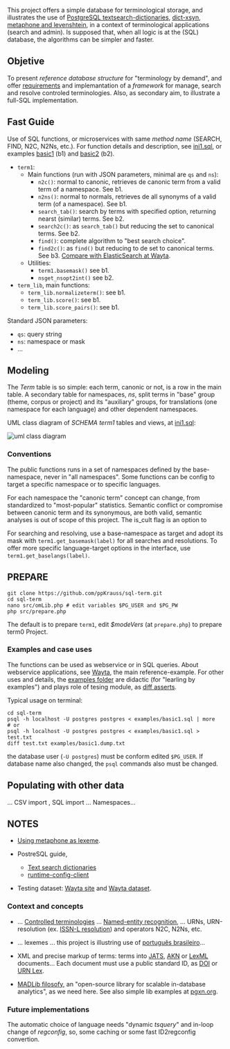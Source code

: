 This project offers a simple database for terminological storage, and illustrates the use of [PostgreSQL textsearch-dictionaries](http://www.postgresql.org/docs/9.1/static/textsearch-dictionaries.html), [dict-xsyn](http://www.postgresql.org/docs/current/static/dict-xsyn.html), [metaphone and levenshtein](http://www.postgresql.org/docs/current/static/fuzzystrmatch.html), in a context of terminological applications (search and admin).  Is supposed that, when all logic is at the (SQL) database, the algorithms can be simpler and faster.

## Objetive ##
To present *reference database structure* for "terminology by demand", and offer [requirements](https://en.wikipedia.org/wiki/Software_requirements_specification) and implemantation of a *framework* for manage, search and resolve controled terminologies. Also, as secondary aim, to illustrate a full-SQL implementation.

## Fast Guide

Use of SQL functions, or microservices with same *method name* (SEARCH, FIND, N2C, N2Ns, etc.). For function details and description, see [ini1.sql](src/ini1.sql), or examples [basic1](https://github.com/ppKrauss/sql-term/blob/master/examples/basic1.sql) (b1) and [basic2](https://github.com/ppKrauss/sql-term/blob/master/examples/basic2.sql) (b2).

* `term1`:
   * Main functions (run with JSON parameters, minimal are `qs` and `ns`):
      * `n2c()`: normal to canonic, retrieves de canonic term from a valid term of a namespace. See b1.
      * `n2ns()`: normal to normals, retrieves de all synonyms of a valid term (of a namespace). See b1.
      * `search_tab()`: search by terms with specified option, returning nearst (similar) terms. See b2.
      * `search2c()`: as `search_tab()` but reducing the set to canonical terms. See b2.
      * `find()`: complete algorithm to "best search choice".
      * `find2c()`: as `find()` but reducing to de set to canonical terms. See b3. [Compare with ElasticSearch at Wayta](https://github.com/ppKrauss/sql-term/wiki/Comparing-with-ElasticSearch).
   * Utilities:
      * `term1.basemask()` see b1.
      * `nsget_nsopt2int()` see b2.
* `term_lib`, main functions: 
   * `term_lib.normalizeterm()`: see b1. 
   * `term_lib.score()`: see b1.
   * `term_lib.score_pairs()`: see b1.

Standard JSON parameters:
* `qs`: query string
* `ns`: namespace or mask
* ...

## Modeling ##

The *Term* table is so simple: each term, canonic or not, is a row in the main table. A secondary table for namespaces, *ns*, split terms in "base" group (theme, corpus or project) and  its "auxiliary" groups, for translations (one namespace for each language) and other dependent namespaces.

UML class diagram of *SCHEMA term1* tables and views, at [ini1.sql](src/ini1.sql):

![uml class diagram](http://yuml.me/fe36a8da)

### Conventions ###
The  public functions runs in a set of namespaces defined by the base-namespace, never in "all namespaces".
Some functions can be config to target a specific namespace or  to specific languages.

For each namespace the "canonic term" concept can change, from standardized to "most-popular" statistics. Semantic conflict or compromise between canonic term and its synonymous, are both valid, semantic analyses is out of scope of this project. The is_cult flag is an option to 

For searching and resolving, use a base-namespace as target and adopt its mask with `term1.get_basemask(label)` for all searches and resolutions. To offer more specific language-target options in the interface, use `term1.get_baselangs(label)`.

## PREPARE ##
```
git clone https://github.com/ppKrauss/sql-term.git
cd sql-term
nano src/omLib.php # edit variables $PG_USER and $PG_PW
php src/prepare.php
```
The default is to prepare `term1`, edit *$modeVers* (at `prepare.php`) to prepare term0 Project.

### Examples and case uses
The functions can be used as webservice or in SQL  queries. About webservice applications, see [Wayta](http://wayta.scielo.org/), the main reference-example.  For other uses and details, the [examples folder](examples) are didactic (for "learling by examples") and plays role of tesing module, as [diff asserts](https://en.wikipedia.org/wiki/Assertion_(software_development)).

Typical usage on terminal:
```
cd sql-term
psql -h localhost -U postgres postgres < examples/basic1.sql | more
# or
psql -h localhost -U postgres postgres < examples/basic1.sql >  test.txt
diff test.txt examples/basic1.dump.txt
```
the database user (`-U postgres`)  must be conform edited `$PG_USER`. If database name also changed, the `psql` commands also must be changed.

## Populating with other data
... CSV import , SQL import ... Namespaces... 

## NOTES

* [Using metaphone as lexeme](http://stackoverflow.com/questions/4001579/postgresql-full-text-search-randomly-dropping-lexemes).

* PostreSQL guide,
  * [Text search dictionaries](http://www.postgresql.org/docs/9.1/static/textsearch-dictionaries.html#TEXTSEARCH-THESAURUS)
  * [runtime-config-client](http://www.postgresql.org/docs/current/static/runtime-config-client.html#GUC-DEFAULT-TEXT-SEARCH-CONFIG)

* Testing dataset: [Wayta site](http://wayta.scielo.org/) and [Wayta dataset](https://github.com/scieloorg/wayta).

### Context and concepts

* ... [Controlled terminologies](https://www.wikidata.org/wiki/Q1469824) ... [Named-entity recognition](https://en.wikipedia.org/wiki/Named-entity_recognition), ...  URNs, URN-resolution (ex. [ISSN-L resolution](https://github.com/okfn-brasil/ISSN-L-Resolver)) and operators N2C, N2Ns, etc.

* ... lexemes ...  this project is illustring use of [português brasileiro](https://www.wikidata.org/wiki/Q750553)... 

* XML and precise markup of terms: terms into [JATS](https://en.wikipedia.org/wiki/Journal_Article_Tag_Suite), [AKN](http://www.akomantoso.org/) or [LexML](http://projeto.lexml.gov.br/documentacao/Parte-3-XML-Schema.pdf) documents... Each document must use a public standard ID, as  [DOI](https://www.wikidata.org/wiki/Q25670) or [URN Lex](https://en.wikipedia.org/wiki/Lex_(URN)).

* [MADLib filosofy](http://doc.madlib.net/latest/), an "open-source library for scalable in-database analytics", as we need here. See also simple lib examples at [pgxn.org](http://pgxn.org/).

### Future implementations

The automatic choice of language needs "dynamic *tsquery*" and in-loop change of *regconfig*, so, some caching or some fast ID2regconfig convertion.


